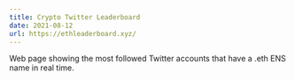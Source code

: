 ```yaml
---
title: Crypto Twitter Leaderboard
date: 2021-08-12
url: https://ethleaderboard.xyz/
---
```


Web page showing the most followed Twitter accounts that have a .eth ENS name in real time.